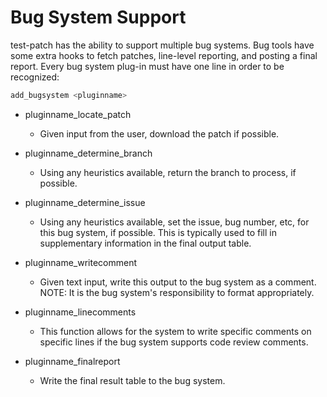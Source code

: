 <!---
  Licensed to the Apache Software Foundation (ASF) under one
  or more contributor license agreements.  See the NOTICE file
  distributed with this work for additional information
  regarding copyright ownership.  The ASF licenses this file
  to you under the Apache License, Version 2.0 (the
  "License"); you may not use this file except in compliance
  with the License.  You may obtain a copy of the License at

    http://www.apache.org/licenses/LICENSE-2.0

  Unless required by applicable law or agreed to in writing,
  software distributed under the License is distributed on an
  "AS IS" BASIS, WITHOUT WARRANTIES OR CONDITIONS OF ANY
  KIND, either express or implied.  See the License for the
  specific language governing permissions and limitations
  under the License.
-->

Bug System Support
==================

test-patch has the ability to support multiple bug systems.  Bug tools have some extra hooks to fetch patches, line-level reporting, and posting a final report. Every bug system plug-in must have one line in order to be recognized:

```bash
add_bugsystem <pluginname>
```

* pluginname\_locate\_patch

    - Given input from the user, download the patch if possible.

* pluginname\_determine\_branch

    - Using any heuristics available, return the branch to process, if possible.

* pluginname\_determine\_issue

    - Using any heuristics available, set the issue, bug number, etc, for this bug system, if possible.  This is typically used to fill in supplementary information in the final output table.

* pluginname\_writecomment

    - Given text input, write this output to the bug system as a comment.  NOTE: It is the bug system's responsibility to format appropriately.

* pluginname\_linecomments

    - This function allows for the system to write specific comments on specific lines if the bug system supports code review comments.

* pluginname\_finalreport

    - Write the final result table to the bug system.
